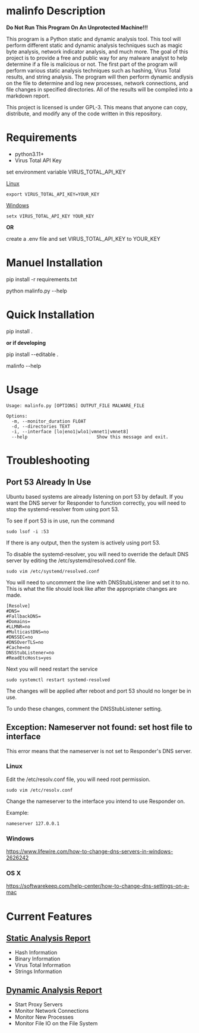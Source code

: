 # malinfo Description

<b> Do Not Run This Program On An Unprotected Machine!!! </b>

This program is a Python static and dynamic analysis tool. This tool will perform different static and dynamic analysis techniques such as 
magic byte analysis, network indicator analysis, and much more. The goal of this project is to provide a free and public way for any malware analyst to help determine if 
a file is malicious or not. The first part of the program will perform various static analysis techniques such as hashing, Virus Total results, and string analysis.
The program will then perform dynamic andlysis on the file to determine and log new processes, network connections, and file changes in specified directories. 
All of the results will be compiled into a markdown report. 

This project is licensed is under GPL-3. This means that anyone can copy, distribute, and modify any of the code written in this repository.

# Requirements
* python3.11+
* Virus Total API Key

set environment variable VIRUS_TOTAL_API_KEY

<u>Linux</u>
```
export VIRUS_TOTAL_API_KEY=YOUR_KEY
```

<u>Windows</u>
```
setx VIRUS_TOTAL_API_KEY YOUR_KEY
```

<b> OR </b>

create a .env file and set VIRUS_TOTAL_API_KEY to YOUR_KEY


# Manuel Installation

pip install -r requirements.txt

python malinfo.py --help

# Quick Installation

pip install .

<b>or if developing</b>

pip install --editable .

malinfo --help

# Usage

```
Usage: malinfo.py [OPTIONS] OUTPUT_FILE MALWARE_FILE

Options:
  -m, --monitor_duration FLOAT
  -d, --directories TEXT
  -i, --interface [lo|eno1|wlo1|vmnet1|vmnet8]
  --help                          Show this message and exit.
```

# Troubleshooting

## Port 53 Already In Use

Ubuntu based systems are already listening on port 53 by default. 
If you want the DNS server for Responder to function correctly, you will need 
to stop the systemd-resolver from using port 53.

To see if port 53 is in use, run the command
```
sudo lsof -i :53
```
If there is any output, then the system is actively using port 53.

To disable the systemd-resolver, you will need to override the default DNS server
by editing the /etc/systemd/resolved.conf file.

```
sudo vim /etc/systemd/resolved.conf
```

You will need to uncomment the line with DNSStubListener and set it to no.
This is what the file should look like after the appropriate changes are made.

```
[Resolve]
#DNS=
#FallbackDNS=
#Domains=
#LLMNR=no
#MulticastDNS=no
#DNSSEC=no
#DNSOverTLS=no
#Cache=no
DNSStubListener=no
#ReadEtcHosts=yes
```

Next you will need restart the service

```
sudo systemctl restart systemd-resolved
```

The changes will be applied after reboot and port 53 should no longer be in use.

To undo these changes, comment the DNSStubListener setting. 

## Exception: Nameserver not found: set host file to interface

This error means that the nameserver is not set to Responder's DNS server.

### Linux 

Edit the /etc/resolv.conf file, you will need root permission.

```
sudo vim /etc/resolv.conf
```

Change the nameserver to the interface you intend to use Responder on.

Example:
```
nameserver 127.0.0.1
```

### Windows 

https://www.lifewire.com/how-to-change-dns-servers-in-windows-2626242

### OS X
https://softwarekeep.com/help-center/how-to-change-dns-settings-on-a-mac

# Current Features

## <u>Static Analysis Report</u>
* Hash Information
* Binary Information
* Virus Total Information
* Strings Information

## <u>Dynamic Analysis Report</u>
* Start Proxy Servers
* Monitor Network Connections
* Monitor New Processes 
* Monitor File IO on the File System
